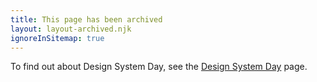 ```yaml
---
title: This page has been archived
layout: layout-archived.njk
ignoreInSitemap: true
---
```


To find out about Design System Day, see the [Design System Day](/community/design-system-day/) page.